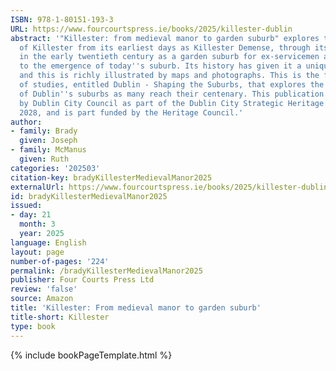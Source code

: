 ```yaml
---
ISBN: 978-1-80151-193-3
URL: https://www.fourcourtspress.ie/books/2025/killester-dublin
abstract: '"Killester: from medieval manor to garden suburb" explores the development
  of Killester from its earliest days as Killester Demense, through its transformation
  in the early twentieth century as a garden suburb for ex-servicemen and onwards
  to the emergence of today''s suburb. Its history has given it a unique character
  and this is richly illustrated by maps and photographs. This is the first of a series
  of studies, entitled Dublin - Shaping the Suburbs, that explores the development
  of Dublin''s suburbs as many reach their centenary. This publication was commissioned
  by Dublin City Council as part of the Dublin City Strategic Heritage Plan 2023 to
  2028, and is part funded by the Heritage Council.'
author:
- family: Brady
  given: Joseph
- family: McManus
  given: Ruth
categories: '202503'
citation-key: bradyKillesterMedievalManor2025
externalUrl: https://www.fourcourtspress.ie/books/2025/killester-dublin
id: bradyKillesterMedievalManor2025
issued:
- day: 21
  month: 3
  year: 2025
language: English
layout: page
number-of-pages: '224'
permalink: /bradyKillesterMedievalManor2025
publisher: Four Courts Press Ltd
review: 'false'
source: Amazon
title: 'Killester: From medieval manor to garden suburb'
title-short: Killester
type: book
---
```

{% include bookPageTemplate.html %}